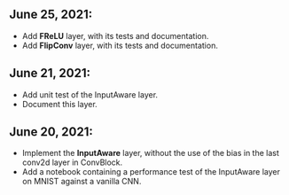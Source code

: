 ## June 25, 2021:
* Add **FReLU** layer, with its tests and documentation.
* Add **FlipConv** layer, with its tests and documentation.
 
## June 21, 2021:
* Add unit test of the InputAware layer.
* Document this layer.

## June 20, 2021:
* Implement the **InputAware** layer, without the use of the bias in the last conv2d layer in ConvBlock.
* Add a notebook containing a performance test of the InputAware layer on MNIST against a vanilla CNN.
